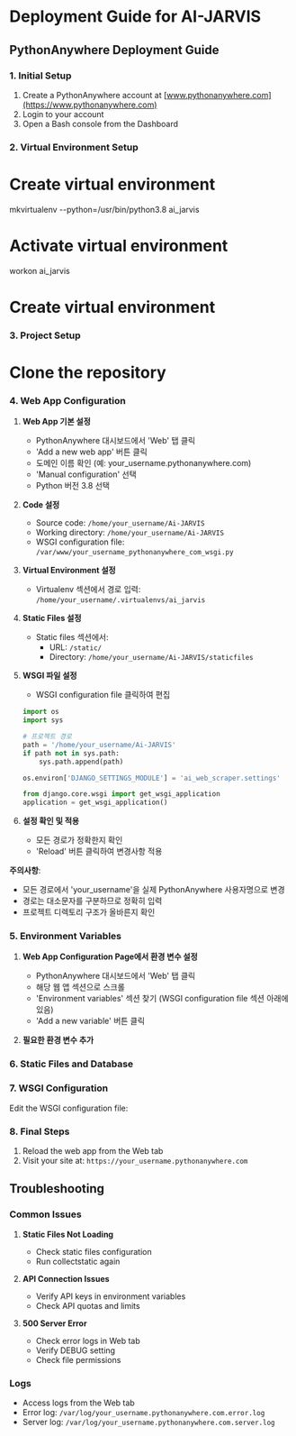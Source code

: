 # Deployment Guide for AI-JARVIS

## PythonAnywhere Deployment Guide

### 1. Initial Setup
1. Create a PythonAnywhere account at [www.pythonanywhere.com](https://www.pythonanywhere.com)
2. Login to your account
3. Open a Bash console from the Dashboard

### 2. Virtual Environment Setup

# Create virtual environment
mkvirtualenv --python=/usr/bin/python3.8 ai_jarvis

# Activate virtual environment
workon ai_jarvis


# Create virtual environment

### 3. Project Setup


# Clone the repository

### 4. Web App Configuration

1. **Web App 기본 설정**
   - PythonAnywhere 대시보드에서 'Web' 탭 클릭
   - 'Add a new web app' 버튼 클릭
   - 도메인 이름 확인 (예: your_username.pythonanywhere.com)
   - 'Manual configuration' 선택
   - Python 버전 3.8 선택

2. **Code 설정**
   - Source code: `/home/your_username/Ai-JARVIS`
   - Working directory: `/home/your_username/Ai-JARVIS`
   - WSGI configuration file: `/var/www/your_username_pythonanywhere_com_wsgi.py`

3. **Virtual Environment 설정**
   - Virtualenv 섹션에서 경로 입력:
   `/home/your_username/.virtualenvs/ai_jarvis`

4. **Static Files 설정**
   - Static files 섹션에서:
     - URL: `/static/`
     - Directory: `/home/your_username/Ai-JARVIS/staticfiles`

5. **WSGI 파일 설정**
   - WSGI configuration file 클릭하여 편집
   ```python
   import os
   import sys

   # 프로젝트 경로
   path = '/home/your_username/Ai-JARVIS'
   if path not in sys.path:
       sys.path.append(path)

   os.environ['DJANGO_SETTINGS_MODULE'] = 'ai_web_scraper.settings'

   from django.core.wsgi import get_wsgi_application
   application = get_wsgi_application()
   ```

6. **설정 확인 및 적용**
   - 모든 경로가 정확한지 확인
   - 'Reload' 버튼 클릭하여 변경사항 적용

**주의사항**:
- 모든 경로에서 'your_username'을 실제 PythonAnywhere 사용자명으로 변경
- 경로는 대소문자를 구분하므로 정확히 입력
- 프로젝트 디렉토리 구조가 올바른지 확인

### 5. Environment Variables

1. **Web App Configuration Page에서 환경 변수 설정**
   - PythonAnywhere 대시보드에서 'Web' 탭 클릭
   - 해당 웹 앱 섹션으로 스크롤
   - 'Environment variables' 섹션 찾기 (WSGI configuration file 섹션 아래에 있음)
   - 'Add a new variable' 버튼 클릭

2. **필요한 환경 변수 추가**

### 6. Static Files and Database

### 7. WSGI Configuration
Edit the WSGI configuration file:

### 8. Final Steps
1. Reload the web app from the Web tab
2. Visit your site at: `https://your_username.pythonanywhere.com`

## Troubleshooting

### Common Issues
1. **Static Files Not Loading**
   - Check static files configuration
   - Run collectstatic again

2. **API Connection Issues**
   - Verify API keys in environment variables
   - Check API quotas and limits

3. **500 Server Error**
   - Check error logs in Web tab
   - Verify DEBUG setting
   - Check file permissions

### Logs
- Access logs from the Web tab
- Error log: `/var/log/your_username.pythonanywhere.com.error.log`
- Server log: `/var/log/your_username.pythonanywhere.com.server.log`

